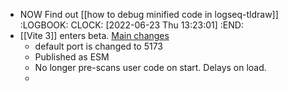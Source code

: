 - NOW Find out [[how to debug minified code in logseq-tldraw]]
  :LOGBOOK:
  CLOCK: [2022-06-23 Thu 13:23:01]
  :END:
- [[Vite 3]] enters beta. [Main changes](https://github.com/vitejs/vite/blob/main/packages/vite/CHANGELOG.md#300-beta1-2022-06-22)
	- default port is changed to 5173
	- Published as ESM
	- No longer pre-scans user code on start. Delays on load.
	-
